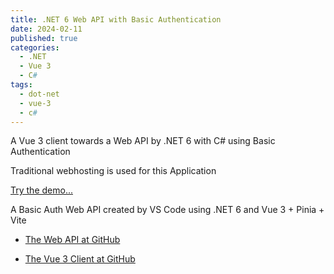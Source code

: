 ```yaml
---
title: .NET 6 Web API with Basic Authentication 
date: 2024-02-11
published: true
categories:
  - .NET
  - Vue 3
  - C#
tags:
  - dot-net
  - vue-3
  - c#
---
```



A Vue 3 client towards a Web API by .NET 6 with C# using Basic Authentication

Traditional webhosting is used for this Application

<a href="https://vue.basic.auth.client.persteenolsen.com/" target="_blank" title="Vue 3 + Web API in .NET 6" using Basic Auth>Try the demo...</a>

<p>A Basic Auth Web API created by VS Code using .NET 6 and Vue 3 + Pinia + Vite</p>

<ul>
<li>
<a href="https://github.com/persteenolsen/dotnet-6-basic-auth-api" target="_blank">The Web API at GitHub</a>
</li>
<li>

<a href="https://github.com/persteenolsen/vue-3-basic-auth-client" target="_blank">The Vue 3 Client at GitHub</a>
</li>
</ul>
